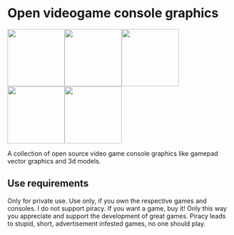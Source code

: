 # Open videogame console graphics

<img src="./Preview/GameCube_Console_black_top.png" width="128" /><img src="./Preview/GameCube_Console_blue_top.png" width="128" /><img src="./Preview/GameCube_Console_gold_top.png" width="128" /><img src="./Preview/GameCube_Console_purple_top.png" width="128" /><img src="./Preview/GameCube_Console_silver_top.png" width="128" />

A collection of open source video game console graphics like gamepad vector graphics and 3d models.

## Use requirements

Only for private use. Use only, if you own the respective games and consoles. I do not support piracy. If you want a game, buy it! Only this way you appreciate and support the development of great games. Piracy leads to stupid, short, advertisement infested games, no one should play.
